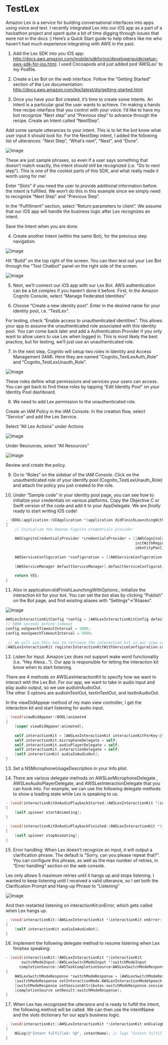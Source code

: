 # TestLex

Amazon Lex is a service for building conversational interfaces into apps using voice and text. I recently integrated Lex into our iOS app as a part of a hackathon project and spent quite a bit of time digging through issues that were not in the docs :) Here’s a Quick Start guide to help others like me who haven’t had much experience integrating with AWS in the past. 

1. Add the Lex SDK into you iOS app: http://docs.aws.amazon.com/mobile/sdkforios/developerguide/setup-aws-sdk-for-ios.html.
I used Cocoapods and just added pod ‘AWSLex’ to my Podfile.

2. Create a Lex Bot on the web interface. Follow the “Getting Started” section of the Lex documentation: http://docs.aws.amazon.com/lex/latest/dg/getting-started.html

3. Once you have your Bot created, it’s time to create some Intents. An Intent is a particular goal the user wants to achieve. I’m making a hands free recipe interface that you control with your voice. I’d like to have my bot recognize “Next step” and “Previous step” to advance through the recipe. Create an Intent called “NextStep”.                                                       

Add some sample utterances to your intent. This is to let the bot know what user input it should look for. For the  NextStep intent, I added the following list of utterances: “Next Step”, “What’s next”, “Next”, and “Done”. 

![Image](https://github.com/wendylu/images/raw/master/Screen%20Shot%202017-12-09%20at%2011.37.31%20PM.png)

These are just sample phrases, so even if a user says something that doesn’t match exactly, the intent should still be recognized (i.e. “Go to next step”). This is one of the coolest parts of this SDK, and what really made it worth using for me!

Enter “Slots” if you need the user to provide additional information before the intent is fulfilled. We won’t do this in this example since we simply need to recognize “Next Step” and “Previous Step”.

In the “Fulfillment” section, select “Return parameters to client”. We assume that our iOS app will handle the business logic after Lex recognizes an intent.

Save the Intent when you are done.

4. Create another Intent (within the same Bot), for the previous step navigation.

![Image](https://github.com/wendylu/images/raw/master/Screen%20Shot%202017-12-09%20at%2011.35.57%20PM.png)

Hit “Build” on the top right of the screen. You can then test out your Lex Bot through the “Test Chatbot” panel on the right side of the screen. 

![Image](https://github.com/wendylu/images/raw/081fd9db6627ac4c3babaf35e469d787a8080cde/Screen%20Shot%202017-12-09%20at%2011.31.11%20PM.png)

5. Next, we’ll connect our iOS app with our Lex Bot. AWS authentication can be a bit complex if you haven’t done it before. First, In the Amazon Cognito Console, select “Manage Federated Identities”

6. Choose “Create a new identity pool”. Enter in the desired name for your identity pool, i.e. “TestLex”. 

For testing, check “Enable access to unauthenticated identities”. This allows your app to assume the unauthenticated role associated with this identity pool. You can come back later and add a Authentication Provider if you only want to allow users to use Lex when logged in. This is most likely the best practice, but for testing, we’ll just use an unauthenticated role.

7. In the next step, Cognito will setup two roles in Identity and Access Management (IAM). Here they are named “Cognito_TestLexAuth_Role” and “Cognito_TestLexUnauth_Role”. 

![Image](https://github.com/wendylu/images/raw/master/Screen%20Shot%202017-12-10%20at%2012.02.11%20AM.png)

These roles define what permissions and services your users can access. You can get back to find these roles by tapping “Edit Identity Pool” on your Identity Pool dashboard.

8. We need to add Lex permission to the unauthenticated role.

Create an IAM Policy in the IAM Console. In the creation flow, select “Service” and add the Lex Service. 

Select “All Lex Actions” under Actions

![Image](https://github.com/wendylu/images/raw/master/Screen%20Shot%202017-12-10%20at%2012.07.13%20AM.png)

Under Resources, select “All Resources”

![Image](https://github.com/wendylu/images/raw/master/Screen%20Shot%202017-12-10%20at%2012.07.55%20AM.png)

Review and create the policy.

9. Go to “Roles” on the sidebar of the IAM Console. Click on the unauthenticated role of your identify pool (Cognito_TestLexUnauth_Role) and attach the policy you just created to the role.

10. Under “Sample code” in your identity pool page, you can see how to initialize your credentials on various platforms. Copy the Objective C or Swift version of the code and add it to your AppDelegate. We are *finally* ready to start writing iOS code!

```objective-c
- (BOOL)application:(UIApplication *)application didFinishLaunchingWithOptions:(NSDictionary *)launchOptions
{
    // Initialize the Amazon Cognito credentials provider
 
    AWSCognitoCredentialsProvider *credentialsProvider = [[AWSCognitoCredentialsProvider alloc]
                                                          initWithRegionType:AWSRegionUSEast1
                                                          identityPoolId:@"your-pool-id"];
 
    AWSServiceConfiguration *configuration = [[AWSServiceConfiguration alloc] initWithRegion:AWSRegionUSEast1 credentialsProvider:credentialsProvider];
 
    [AWSServiceManager defaultServiceManager].defaultServiceConfiguration = configuration;
 
    return YES;
}
```

11. Also in application:didFinishLaunchingWithOptions:, initialize the interaction kit for your bot. You can set the bot alias by clicking “Publish” on the Bot page, and find existing aliases with “Settings”->”Aliases”.

![Image](https://github.com/wendylu/images/raw/master/Screen%20Shot%202017-12-10%20at%206.37.07%20PM.png)

```objective-c
AWSLexInteractionKitConfig *config = [AWSLexInteractionKitConfig defaultInteractionKitConfigWithBotName:@"RecipeBot" botAlias:@"Prod"];
// 5000 seconds before timeout
config.noSpeechTimeoutInterval = 5000;
config.maxSpeechTimeoutInterval = 5000;
 
 // We will use this key to retrieve the interaction kit in our view controller
[AWSLexInteractionKit registerInteractionKitWithServiceConfiguration:configuration interactionKitConfiguration:config forKey:@"USEast1InteractionKit"];
```

12. Listen for input. Amazon Lex does not support wake word functionality (i.e. “Hey Alexa…”). Our app is responsible for letting the interaction kit know when to start listening.

There are 4 methods on AWSLexInteractionKit to specify how we want to interact with the Lex Bot. For our app, we want to take in audio input and play audio output, so we use audioInAudioOut.  
The other 3 options are audioInTextOut, textInTextOut, and textInAudioOut.

In the viewDidAppear method of my main view controller, I get the interaction kit and start listening for audio input.
 
```objective-c
- (void)viewDidAppear:(BOOL)animated
{
    [super viewDidAppear:animated];
 
    self.interactionKit = [AWSLexInteractionKit interactionKitForKey:@"USEast1InteractionKit"];
    self.interactionKit.microphoneDelegate = self;
    self.interactionKit.audioPlayerDelegate = self;
    self.interactionKit.interactionDelegate = self;
    [self.interactionKit audioInAudioOut];
}
```

13. Set a NSMicrophoneUsageDescription in your Info.plist.

14. There are various delegate methods on AWSLexMicrophoneDelegate
, AWSLexAudioPlayerDelegate, and AWSLexInteractionDelegate that you can hook into. For example, we can use the following delegate methods to show a loading state while Lex is speaking to us.

```objective-c
- (void)interactionKitOnAudioPlaybackStarted:(AWSLexInteractionKit *)interactionKit
{
    [self.spinner startAnimating];
}
 
- (void)interactionKitOnAudioPlaybackFinished:(AWSLexInteractionKit *)interactionKit
{
    [self.spinner stopAnimating];
}
```

15. Error handling: When Lex doesn’t recognize an input, it will output a clarification phrase. The default is “Sorry, can you please repeat that?”. You can configure this phrase, as well as the max number of retries, in “Error handling” section on the web console.

Lex only allows 5 maximum retries until it hangs up and stops listening. I wanted to keep listening until I received a valid utterance, so I set both the Clarification Prompt and Hang-up Phrase to “Listening”

![Image](https://github.com/wendylu/images/raw/master/Screen%20Shot%202017-12-10%20at%209.24.07%20PM.png)

And then restarted listening on interactionKit:onError, which gets called when Lex hangs up.

```objective-c
- (void)interactionKit:(AWSLexInteractionKit *)interactionKit onError:(NSError *)error
{
    [self.interactionKit audioInAudioOut];
}
```

16. Implement the following delegate method to resume listening when Lex finishes speaking:

```objective-c
- (void)interactionKit:(AWSLexInteractionKit *)interactionKit
       switchModeInput:(AWSLexSwitchModeInput *)switchModeInput
      completionSource:(AWSTaskCompletionSource<AWSLexSwitchModeResponse *> *)completionSource
{
    AWSLexSwitchModeResponse *switchModeResponse = [AWSLexSwitchModeResponse new];
    [switchModeResponse setInteractionMode:AWSLexInteractionModeSpeech];
    [switchModeResponse setSessionAttributes:switchModeResponse.sessionAttributes];
    [completionSource setResult:switchModeResponse];
}
```

17.  When Lex has recognized the utterance and is ready to fulfill the intent, the following method will be called. We can then use the intentName and the slots dictionary for our app’s business logic. 

```objective-c
- (void)interactionKit:(AWSLexInteractionKit *)interactionKit onDialogReadyForFulfillmentForIntent:(NSString *)intentName slots:(NSDictionary *)slots
{
    NSLog(@"Intent fulfilled: %@", intentName); // logs “Intent fulfilled: NextStep” or “Intent fulfilled: PreviousStep”
}
```




